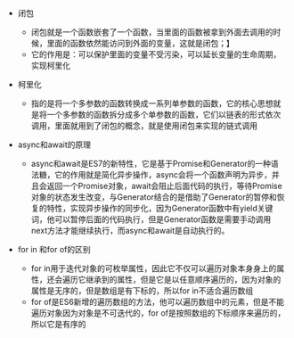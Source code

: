 - 闭包
  - 闭包就是一个函数嵌套了一个函数，当里面的函数被拿到外面去调用的时候，里面的函数依然能访问到外面的变量，这就是闭包；】
  - 它的作用是：可以保护里面的变量不受污染，可以延长变量的生命周期，实现柯里化

- 柯里化
  - 指的是将一个多参数的函数转换成一系列单参数的函数，它的核心思想就是将一个多参数的函数拆分成多个单参数的函数，它们以链表的形式依次调用，里面就用到了闭包的概念，就是使用闭包来实现的链式调用

- async和await的原理
  - async和await是ES7的新特性，它是基于Promise和Generator的一种语法糖，它的作用就是简化异步操作，async会将一个函数声明为异步，并且会返回一个Promise对象，await会阻止后面代码的执行，等待Promise对象的状态发生改变，与Generator结合的是借助了Generator的暂停和恢复的特性，实现异步操作的同步化，因为Generator函数中有yield关键词，他可以暂停后面的代码执行，但是Generator函数是需要手动调用next方法才能继续执行，而async和await是自动执行的。

- for in 和for of的区别
  - for in用于迭代对象的可枚举属性，因此它不仅可以遍历对象本身身上的属性，还会遍历它继承到的属性，但是它是以任意顺序遍历的，因为对象的属性是无序的，但是数组是有下标的，所以for in不适合遍历数组
  - for of是ES6新增的遍历数组的方法，他可以遍历数组中的元素，但是不能遍历对象因为对象是不可迭代的，for of是按照数组的下标顺序来遍历的，所以它是有序的